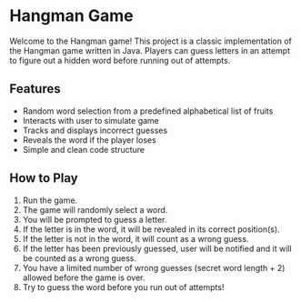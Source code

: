 # Hangman Game

Welcome to the Hangman game! This project is a classic implementation of the Hangman game written in Java. Players can guess letters in an attempt to figure out a hidden word before running out of attempts.

## Features

- Random word selection from a predefined alphabetical list of fruits
- Interacts with user to simulate game
- Tracks and displays incorrect guesses
- Reveals the word if the player loses
- Simple and clean code structure

## How to Play

1. Run the game.
2. The game will randomly select a word.
3. You will be prompted to guess a letter.
4. If the letter is in the word, it will be revealed in its correct position(s).
5. If the letter is not in the word, it will count as a wrong guess.
6. If the letter has been previously guessed, user will be notified and it will be counted as a wrong guess.
7. You have a limited number of wrong guesses (secret word length + 2) allowed before the game is over.
8. Try to guess the word before you run out of attempts!


